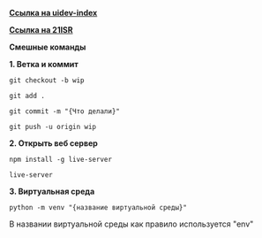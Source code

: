 <a href = "https://github.com/21ISR/uidev-index"><b>Ссылка на uidev-index</b></a><p></p>
<a href = "https://github.com/21ISR"><b>Ссылка на 21ISR</b></a><p></p>
<b>Смешные команды</b>
<p><b>1. Ветка и коммит</b></p>

```
git checkout -b wip
```
```
git add .
```
```
git commit -m "{Что делали}"
```
```
git push -u origin wip
```

<b><p>2. Открыть веб сервер</p></b>

```
npm install -g live-server
```
```
live-server
```
<b><p>3. Виртуальная среда</p></b>

```
python -m venv "{название виртуальной среды}"
```
<p>В названии виртуальной среды как правило используется "env"</p>
